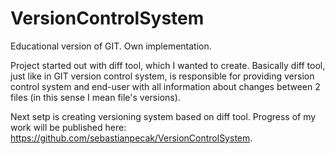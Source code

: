 # VersionControlSystem
Educational version of GIT. Own implementation.

Project started out with diff tool, which I wanted to create.
Basically diff tool, just like in GIT version control system, is responsible for providing version control system
and end-user with all information about changes between 2 files (in this sense I mean file's versions).

Next setp is creating versioning system based on diff tool.
Progress of my work will be published here: https://github.com/sebastianpecak/VersionControlSystem.
